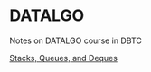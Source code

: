 # DATALGO

Notes on DATALGO course in DBTC

[Stacks, Queues, and Deques](https://rslruiz.github.io/datalgo/al06Stacks.html)
